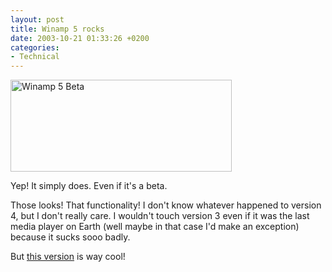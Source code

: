 ```yaml
---
layout: post
title: Winamp 5 rocks
date: 2003-10-21 01:33:26 +0200
categories:
- Technical
---
```

<img alt="Winamp 5 Beta" src="http://www.rusiczki.net/blog/blogpics/winamp_5.gif" width="354" height="147" border="0" />

Yep! It simply does. Even if it's a beta.

Those looks! That functionality! I don't know whatever happened to version 4, but I don't really care. I wouldn't touch version 3 even if it was the last media player on Earth (well maybe in that case I'd make an exception) because it sucks sooo badly.

But <a href="http://forums.winamp.com/showthread.php?s=&amp;threadid=152845">this version</a> is way cool!

